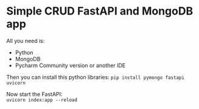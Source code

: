 # Simple CRUD FastAPI and MongoDB app

All you need is:
- Python
- MongoDB
- Pycharm Community version or another IDE

Then you can install this python libraries:
```pip install pymongo fastapi uvicorn```  

Now start the FastAPI:  
```uvicorn index:app --reload```

